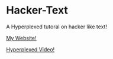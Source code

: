 # Hacker-Text

A Hyperplexed tutoral on hacker like text!

[My Website!](https://sw33ws.github.io/Hacker-Text/)

[Hyperplexed Video!](https://www.youtube.com/watch?v=W5oawMJaXbU)
